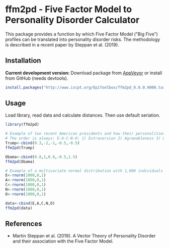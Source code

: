 # ffm2pd - Five Factor Model to Personality Disorder Calculator

This package provides a function by which Five Factor Model ("Big Five") profiles can be translated into personality disorder risks. 
The methodology is described in a recent paper by Steppan et al. (2019). 


## Installation

__Current development version:__ Download package from [AppVeyor](https://ci.appveyor.com/project/mhahsler/seriation/build/artifacts) or install from GitHub (needs devtools).
```R 
install.packages("http://www.iscpt.org/EpiToolbox/ffm2pd_0.0.0.9000.tar.gz", repos=NULL)
```

## Usage

Load library, read data and calculate distances. Then use default seriation.
```R
library(ffm2pd)

# Example of two recent American presidents and how their personalities may come across
# The order is always: E-A-C-N-O: 1) Extraversion 2) Agreeableness 3) Conscientiousness 4) Neuroticism 5) Openness (z scores)
Trump<-cbind(0.3,-2,-1,-0.5,-0.5)
ffm2pd(Trump)

Obama<-cbind(0.8,1,0.8,-0.5,1.5)
ffm2pd(Obama)

# Example of a multivariate normal distribution with 1,000 individuals
E<-rnorm(1000,0,1)
A<-rnorm(1000,0,1)
C<-rnorm(1000,0,1)
N<-rnorm(1000,0,1)
O<-rnorm(1000,0,1)

data<-cbind(E,A,C,N,O)
ffm2pd(data)


```


## References

* Martin Steppan et al. (2019). A Vector Theory of Personality Disorder and their association with the Five Factor Model.

